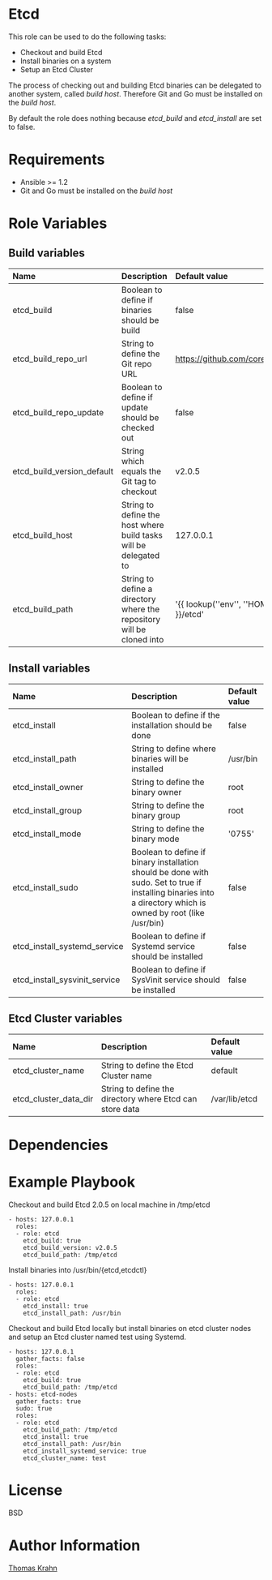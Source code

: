 # Etcd

This role can be used to do the following tasks:
- Checkout and build Etcd
- Install binaries on a system
- Setup an Etcd Cluster

The process of checking out and building Etcd binaries can be delegated to another system, called _build host_.
Therefore Git and Go must be installed on the _build host_.

By default the role does nothing because _etcd_build_ and _etcd_install_ are set to false.

# Requirements

- Ansible >= 1.2
- Git and Go must be installed on the _build host_

# Role Variables
## Build variables

| Name | Description | Default value |
|:-----  | :----- | :----- |
| etcd_build | Boolean to define if binaries should be build | false |
| etcd_build_repo_url | String to define the Git repo URL | https://github.com/coreos/etcd.git |
| etcd_build_repo_update | Boolean to define if update should be checked out | false |
| etcd_build_version_default | String which equals the Git tag to checkout | v2.0.5 |
| etcd_build_host | String to define the host where build tasks will be delegated to | 127.0.0.1 |
| etcd_build_path | String to define a directory where the repository will be cloned into | '{{ lookup(''env'', ''HOME'') }}/etcd' |

## Install variables
| Name | Description | Default value |
|:-----  | :----- | :----- |
| etcd_install | Boolean to define if the installation should be done | false |
| etcd_install_path | String to define where binaries will be installed | /usr/bin |
| etcd_install_owner | String to define the binary owner | root |
| etcd_install_group | String to define the binary group | root |
| etcd_install_mode | String to define the binary mode | '0755' |
| etcd_install_sudo | Boolean to define if binary installation should be done with sudo. Set to true if installing binaries into a directory which is owned by root (like /usr/bin) | false |
| etcd_install_systemd_service | Boolean to define if Systemd service should be installed | false |
| etcd_install_sysvinit_service | Boolean to define if SysVinit service should be installed | false |

## Etcd Cluster variables
| Name | Description | Default value |
|:-----  | :----- | :----- |
| etcd_cluster_name | String to define the Etcd Cluster name | default |
| etcd_cluster_data_dir  | String to define the directory where Etcd can store data | /var/lib/etcd |

# Dependencies


# Example Playbook

Checkout and build Etcd 2.0.5 on local machine in /tmp/etcd

    - hosts: 127.0.0.1
      roles:
      - role: etcd
        etcd_build: true
        etcd_build_version: v2.0.5
        etcd_build_path: /tmp/etcd

Install binaries into /usr/bin/{etcd,etcdctl}

    - hosts: 127.0.0.1
      roles:
      - role: etcd
        etcd_install: true
        etcd_install_path: /usr/bin

Checkout and build Etcd locally but install binaries on etcd cluster nodes and setup an Etcd cluster
named test using Systemd.

    - hosts: 127.0.0.1
      gather_facts: false
      roles:
      - role: etcd
        etcd_build: true
        etcd_build_path: /tmp/etcd
    - hosts: etcd-nodes
      gather_facts: true
      sudo: true
      roles:
      - role: etcd
        etcd_build_path: /tmp/etcd
        etcd_install: true
        etcd_install_path: /usr/bin
        etcd_install_systemd_service: true
        etcd_cluster_name: test

# License

BSD

# Author Information

[Thomas Krahn]

[Thomas Krahn]: mailto:ntbc@gmx.net
